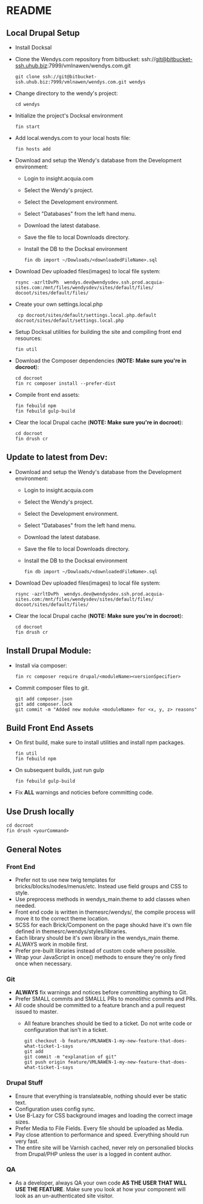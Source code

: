 # README

## Local Drupal Setup
- Install Docksal
- Clone the Wendys.com repository from bitbucket: ssh://git@bitbucket-ssh.uhub.biz:7999/vmlnawen/wendys.com.git
 
  ```
  git clone ssh://git@bitbucket-ssh.uhub.biz:7999/vmlnawen/wendys.com.git wendys
  ```
- Change directory to the wendy's project:

  ```
  cd wendys
  ```
- Initialize the project's Docksal environment

  ```
  fin start
  ```
  
- Add local.wendys.com to your local hosts file:

  ```
  fin hosts add
  ```

- Download and setup the Wendy's database from the Development environment:
	- Login to insight.acquia.com
	- Select the Wendy's project.
	- Select the Development environment.
	- Select "Databases" from the left hand menu.
	- Download the latest database.
	- Save the file to local Downloads directory.
	- Install the DB to the Docksal environment
	
	  ```
	  fin db import ~/Dowloads/<downloadedFileName>.sql
	  ``` 

- Download Dev uploaded files(images) to local file system:

  ```
  rsync -azrltDvPh  wendys.dev@wendysdev.ssh.prod.acquia-sites.com:/mnt/files/wendysdev/sites/default/files/ docoot/sites/default/files/
  ```

- Create your own settings.local.php

   ```
	cp docroot/sites/default/settings.local.php.default docroot/sites/default/settings.local.php
   ```

- Setup Docksal utilities for building the site and compiling front end resources:

  ```
  fin util
  ```

- Download the Composer dependencies (**NOTE: Make sure you're in docroot**):

  ```
  cd docroot
  fin rc composer install --prefer-dist
  ```
  
- Compile front end assets:

  ```
  fin febuild npm
  fin febuild gulp-build
  ```
  
- Clear the local Drupal cache (**NOTE: Make sure you're in docroot**):

  ```
  cd docroot
  fin drush cr
  ```
  
## Update to latest from Dev:
- Download and setup the Wendy's database from the Development environment:
	- Login to insight.acquia.com
	- Select the Wendy's project.
	- Select the Development environment.
	- Select "Databases" from the left hand menu.
	- Download the latest database.
	- Save the file to local Downloads directory.
	- Install the DB to the Docksal environment
	
	  ```
	  fin db import ~/Dowloads/<downloadedFileName>.sql
	  ``` 

- Download Dev uploaded files(images) to local file system:

  ```
  rsync -azrltDvPh  wendys.dev@wendysdev.ssh.prod.acquia-sites.com:/mnt/files/wendysdev/sites/default/files/ docoot/sites/default/files/
  ```

- Clear the local Drupal cache (**NOTE: Make sure you're in docroot**):

  ```
  cd docroot
  fin drush cr
  ```

## Install Drupal Module:
- Install via composer:

   ```
   fin rc composer require drupal/<moduleName><versionSpecifier>
   ``` 
- Commit composer files to git.

  ```
  git add composer.json
  git add composer.lock
  git commit -m "Added new moduke <moduleName> for <x, y, z> reasons"
  ```
  
## Build Front End Assets
- On first build, make sure to install utilities and install npm packages.

  ```
  fin util
  fin febuild npm
  ```
  
- On subsequent builds, just run gulp

  ```
  fin febuild gulp-build
  ```

- Fix **ALL** warnings and noticies before committing code.

## Use Drush locally
  ```
  cd docroot
  fin drush <yourCommand>
  ```

## General Notes
### Front End
- Prefer not to use new twig templates for bricks/blocks/nodes/menus/etc. Instead use field groups and CSS to style.
- Use preprocess methods in wendys_main.theme to add classes when needed.
- Front end code is written in themesrc/wendys/, the compile process will move it to the correct theme location.
- SCSS for each Brick/Component on the page shoukd have it's own file defined in themesrc/wendys/styles/libraries.
- Each library should be it's own library in the wendys_main theme.
- ALWAYS work in mobile first.
- Prefer pre-built libraries instead of custom code where possible.
- Wrap your JavaScript in once() methods to ensure they're only fired once when necessary.

### Git
- **ALWAYS** fix warnings and notices before committing anything to Git.
- Prefer SMALL commits and SMALLL PRs to monolithic commits and PRs.
- All code should be committed to a feature branch and a pull request issued to master.
	- All feature branches should be tied to a ticket. Do not write code or configuration that isn't in a ticket.

	  ```
	  git checkout -b feature/VMLNAWEN-1-my-new-feature-that-does-what-ticket-1-says
	  git add
	  git commit -m "explanation of git"
	  git push origin feature/VMLNAWEN-1-my-new-feature-that-does-what-ticket-1-says
	  ```
	  
### Drupal Stuff
- Ensure that everything is translateable, nothing should ever be static text.
- Configuration uses config sync.
- Use B-Lazy for CSS background images and loading the correct image sizes.
- Prefer Media to File Fields. Every file should be uploaded as Media.
- Pay close attention to performance and speed. Everything should run very fast.
- The entire site will be Varnish cached, never rely on personalied blocks from Drupal/PHP unless the user is a logged in content author.


### QA
- As a developer, always QA your own code **AS THE USER THAT WILL USE THE FEATURE**. Make sure you look at how your component will look as an un-authenticated site visitor.
